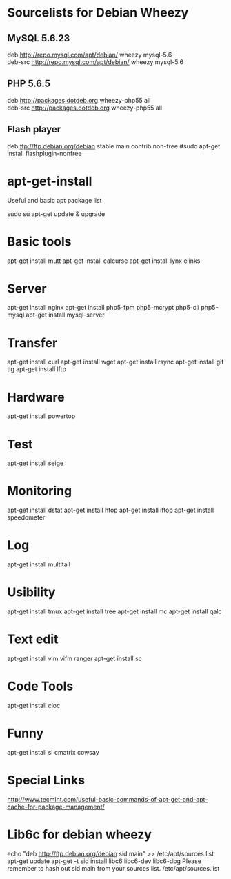# Sourcelists for Debian Wheezy

## MySQL 5.6.23
deb http://repo.mysql.com/apt/debian/ wheezy mysql-5.6                          
deb-src http://repo.mysql.com/apt/debian/ wheezy mysql-5.6 

## PHP 5.6.5
deb http://packages.dotdeb.org wheezy-php55 all                                 
deb-src http://packages.dotdeb.org wheezy-php55 all                             
                                     
## Flash player 
deb ftp://ftp.debian.org/debian stable main contrib non-free #sudo apt-get install flashplugin-nonfree

                                                                                
# apt-get-install
Useful and basic apt package list

sudo su
apt-get update & upgrade

# Basic tools
apt-get install mutt
apt-get install calcurse
apt-get install lynx elinks



# Server
apt-get install nginx 
apt-get install php5-fpm php5-mcrypt php5-cli php5-mysql 
apt-get install mysql-server

# Transfer
apt-get install curl
apt-get install wget
apt-get install rsync
apt-get install git tig
apt-get install lftp

# Hardware
apt-get install powertop

# Test
apt-get install seige

# Monitoring
apt-get install dstat
apt-get install htop
apt-get install iftop
apt-get install speedometer

# Log
apt-get install multitail
 
# Usibility
apt-get install tmux
apt-get install tree
apt-get install mc
apt-get install qalc

# Text edit
apt-get install vim vifm ranger
apt-get install sc

# Code Tools
apt-get install cloc 

# Funny
apt-get install sl cmatrix cowsay

# Special Links
http://www.tecmint.com/useful-basic-commands-of-apt-get-and-apt-cache-for-package-management/
 
# Lib6c for debian wheezy
echo "deb http://ftp.debian.org/debian sid main" >> /etc/apt/sources.list
apt-get update
apt-get -t sid install libc6 libc6-dev libc6-dbg
Please remember to hash out sid main from your sources list. /etc/apt/sources.list

